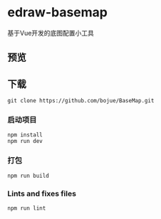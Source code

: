 # edraw-basemap

基于Vue开发的底图配置小工具

## 预览



## 下载
```
git clone https://github.com/bojue/BaseMap.git
```

### 启动项目
```
npm install
npm run dev 
```

### 打包
```
npm run build
```

### Lints and fixes files
```
npm run lint
```
